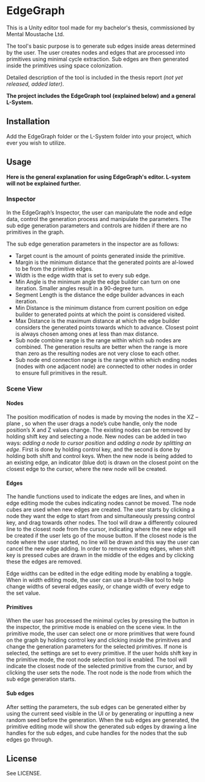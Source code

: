 # EdgeGraph

This is a Unity editor tool made for my bachelor's thesis, commissioned by Mental Moustache Ltd.

The tool's basic purpose is to generate sub edges inside areas determined by the user. The user creates nodes and edges that are processed into primitives using minimal cycle extraction. Sub edges are then generated inside the primitives using space colonization.

Detailed description of the tool is included in the thesis report *(not yet released, added later)*.

**The project includes the EdgeGraph tool (explained below) and a general L-System.**

## Installation

Add the EdgeGraph folder or the L-System folder into your project, which ever you wish to utilize.

## Usage

**Here is the general explanation for using EdgeGraph's editor. L-system will not be explained further.**

### Inspector

In the EdgeGraph’s Inspector, the user can manipulate the node and edge data, control the generation process and manipulate the parameters. The sub edge generation parameters and controls are hidden if there are no primitives in the graph.

The sub edge generation parameters in the inspector are as follows:
-	Target count is the amount of points generated inside the primitive.
-	Margin is the minimum distance that the generated points are al-lowed to be from the primitive edges.
-	Width is the edge width that is set to every sub edge.
-	Min Angle is the minimum angle the edge builder can turn on one iteration. Smaller angles result in a 90-degree turn.
-	Segment Length is the distance the edge builder advances in each iteration.
-	Min Distance is the minimum distance from current position on edge builder to generated points at which the point is considered visited.
-	Max Distance is the maximum distance at which the edge builder considers the generated points towards which to advance. Closest point is always chosen among ones at less than max distance.
-	Sub node combine range is the range within which sub nodes are combined. The generation results are better when the range is more than zero as the resulting nodes are not very close to each other.
-	Sub node end connection range is the range within which ending nodes (nodes with one adjacent node) are connected to other nodes in order to ensure full primitives in the result.

### Scene View

#### Nodes
The position modification of nodes is made by moving the nodes in the XZ –plane , so when the user drags a node’s cube handle, only the node position’s X and Z values change. The existing nodes can be removed by holding shift key and selecting a node. New nodes can be added in two ways: *adding a node to cursor position* and *adding a node by splitting an edge*. First is done by holding control key, and the second is done by holding both shift and control keys. When the new node is being added to an existing edge, an indicator (blue dot) is drawn on the closest point on the closest edge to the cursor, where the new node will be created.

#### Edges
The handle functions used to indicate the edges are lines, and when in edge editing mode the cubes indicating nodes cannot be moved. The node cubes are used when new edges are created. The user starts by clicking a node they want the edge to start from and simultaneously pressing control key, and drag towards other nodes. The tool will draw a differently coloured line to the closest node from the cursor, indicating where the new edge will be created if the user lets go of the mouse button. If the closest node is the node where the user started, no line will be drawn and this way the user can cancel the new edge adding. In order to remove existing edges, when shift key is pressed cubes are drawn in the middle of the edges and by clicking these the edges are removed.

Edge widths can be edited in the edge editing mode by enabling a toggle. When in width editing mode, the user can use a brush-like tool to help change widths of several edges easily, or change width of every edge to the set value.

#### Primitives
When the user has processed the minimal cycles by pressing the button in the inspector, the primitive mode is enabled on the scene view. In the primitive mode, the user can select one or more primitives that were found on the graph by holding control key and clicking inside the primitives and change the generation parameters for the selected primitives. If none is selected, the settings are set to every primitive. If the user holds shift key in the primitive mode, the root node selection tool is enabled. The tool will indicate the closest node of the selected primitive from the cursor, and by clicking the user sets the node. The root node is the node from which the sub edge generation starts.

#### Sub edges
After setting the parameters, the sub edges can be generated either by using the current seed visible in the UI or by generating or inputting a new random seed before the generation. When the sub edges are generated, the primitive editing mode will show the generated sub edges by drawing a line handles for the sub edges, and cube handles for the nodes that the sub edges go through.

## License

See LICENSE.
